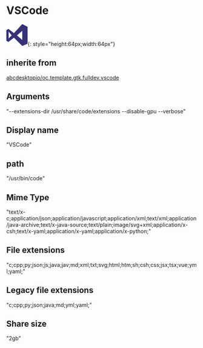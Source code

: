 # VSCode
![vscode.svg](/applications/icons/vscode.svg){: style="height:64px;width:64px"}
## inherite from
[abcdesktopio/oc.template.gtk.fulldev.vscode](abcdesktopio/oc.template.gtk.fulldev.vscode.md)
## Arguments
"--extensions-dir /usr/share/code/extensions --disable-gpu --verbose"
## Display name
"VSCode"
## path
"/usr/bin/code"
## Mime Type
"text/x-c;application/json;application/javascript;application/xml;text/xml;application/java-archive;text/x-java-source;text/plain;image/svg+xml;application/x-csh;text/x-yaml;application/x-yaml;application/x-python;"
## File extensions
"c;cpp;py;json;js;java;jav;md;xml;txt;svg;html;htm;sh;csh;css;jsx;tsx;vue;yml;yaml;"
## Legacy file extensions
"c;cpp;py;json;java;md;yml;yaml;"
## Share size
"2gb"
